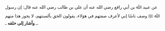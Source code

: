عن عبيد ﷲ بن أبي رافع رضي الله عنه أن علي بن طالب رضي الله عنه قال: إن رسول ﷲ ﷺ وصف ناسًا إني لأعرف صفتهم في هؤلاء، يقولون الحق بألسنتهم، لا يجوز هذا منهم ـ **وأشار إلى حلقه** ـ.